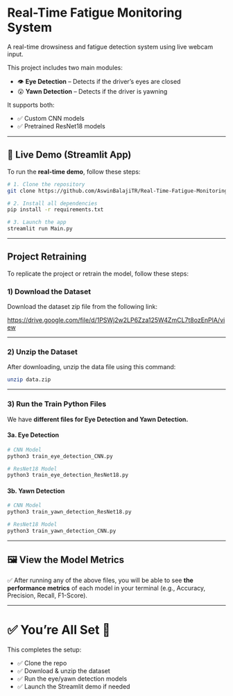# Real-Time Fatigue Monitoring System

A real-time drowsiness and fatigue detection system using live webcam input.  

This project includes two main modules:
- 👁️ **Eye Detection** – Detects if the driver’s eyes are closed
- 😮 **Yawn Detection** – Detects if the driver is yawning

It supports both:
- ✅ Custom CNN models
- ✅ Pretrained ResNet18 models

---

## 🚀 Live Demo (Streamlit App)

To run the **real-time demo**, follow these steps:

```bash
# 1. Clone the repository
git clone https://github.com/AswinBalajiTR/Real-Time-Fatigue-Monitoring-System
```

```bash
# 2. Install all dependencies
pip install -r requirements.txt
```

```bash
# 3. Launch the app
streamlit run Main.py
```

---

## Project Retraining

To replicate the project or retrain the model, follow these steps:

### 1) Download the Dataset

Download the dataset zip file from the following link:

https://drive.google.com/file/d/1PSWj2w2LP6Zza125W4ZmCL7t8ozEnPlA/view

---

### 2) Unzip the Dataset

After downloading, unzip the data file using this command:

```bash
unzip data.zip
```

---

### 3) Run the Train Python Files

We have **different files for Eye Detection and Yawn Detection.**

####  3a. Eye Detection

```bash
# CNN Model
python3 train_eye_detection_CNN.py
```

```bash
# ResNet18 Model
python3 train_eye_detection_ResNet18.py
```

#### 3b. Yawn Detection

```bash
# CNN Model
python3 train_yawn_detection_ResNet18.py
```

```bash
# ResNet18 Model
python3 train_yawn_detection_CNN.py
```

---

## 🖼️ View the Model Metrics

✅ After running any of the above files, you will be able to see **the performance metrics** of each model in your terminal (e.g., Accuracy, Precision, Recall, F1-Score).

---

# ✅ You’re All Set 🚀

This completes the setup:

- ✅ Clone the repo  
- ✅ Download & unzip the dataset  
- ✅ Run the eye/yawn detection models  
- ✅ Launch the Streamlit demo if needed
